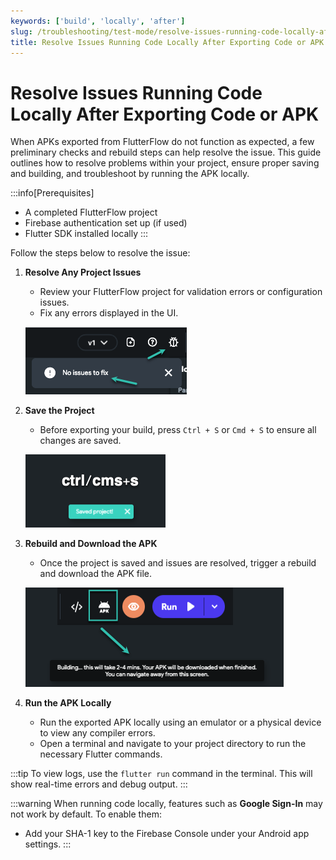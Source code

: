 ```yaml
---
keywords: ['build', 'locally', 'after']
slug: /troubleshooting/test-mode/resolve-issues-running-code-locally-after-exporting-my-code-apk
title: Resolve Issues Running Code Locally After Exporting Code or APK
---
```


# Resolve Issues Running Code Locally After Exporting Code or APK

When APKs exported from FlutterFlow do not function as expected, a few preliminary checks and rebuild steps can help resolve the issue. This guide outlines how to resolve problems within your project, ensure proper saving and building, and troubleshoot by running the APK locally.

:::info[Prerequisites]
- A completed FlutterFlow project
- Firebase authentication set up (if used)
- Flutter SDK installed locally
:::

Follow the steps below to resolve the issue:

   1. **Resolve Any Project Issues**
      - Review your FlutterFlow project for validation errors or configuration issues.
      - Fix any errors displayed in the UI.

      ![](../assets/20250430121526027709.png)

   2. **Save the Project**
      - Before exporting your build, press `Ctrl + S` or `Cmd + S` to ensure all changes are saved.

      ![](../assets/20250430121526232282.png)

   3. **Rebuild and Download the APK**
      - Once the project is saved and issues are resolved, trigger a rebuild and download the APK file.

      ![](../assets/20250430121526436202.png)

   4. **Run the APK Locally**
      - Run the exported APK locally using an emulator or a physical device to view any compiler errors.
      - Open a terminal and navigate to your project directory to run the necessary Flutter commands.

:::tip
To view logs, use the `flutter run` command in the terminal. This will show real-time errors and debug output.
:::

:::warning
When running code locally, features such as **Google Sign-In** may not work by default. To enable them:
- Add your SHA-1 key to the Firebase Console under your Android app settings.
:::